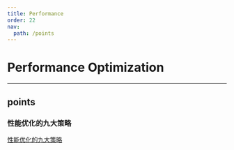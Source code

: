```yaml
---
title: Performance
order: 22
nav:
  path: /points
---
```


# Performance Optimization

---

## points

### 性能优化的九大策略

[性能优化的九大策略](https://juejin.cn/post/6981673766178783262)
